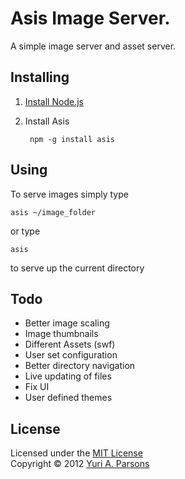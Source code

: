# Asis Image Server.

A simple image server and asset server. 


## Installing


1. [Install Node.js](http://nodejs.org/)


1. Install Asis

		npm -g install asis


## Using

To serve images simply type
``` 
asis ~/image_folder
```
or type 

``` 
asis 
```
to serve up the current directory

## Todo

- Better image scaling
- Image thumbnails
- Different Assets (swf)
- User set configuration
- Better directory navigation
- Live updating of files
- Fix UI
- User defined themes

## License

Licensed under the [MIT License](http://creativecommons.org/licenses/MIT/)
<br/>Copyright &copy; 2012 [Yuri A. Parsons](http://ninjakitty.net)